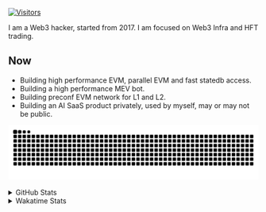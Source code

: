 <!-- markdownlint-disable MD041 MD010 MD033 -->
[![Visitors](https://api.visitorbadge.io/api/daily?path=Akagi201%2FAkagi201&label=Visitors%20Today&countColor=%2337d67a)](https://visitorbadge.io/status?path=Akagi201%2FAkagi201)

I am a Web3 hacker, started from 2017. I am focused on Web3 Infra and HFT trading.

## Now

* Building high performance EVM, parallel EVM and fast statedb access.
* Building a high performance MEV bot.
* Building preconf EVM network for L1 and L2.
* Building an AI SaaS product privately, used by myself, may or may not be public.

[![github contribution grid snake animation](https://raw.githubusercontent.com/Akagi201/Akagi201/output/github-contribution-grid-snake.svg#gh-light-mode-only)](https://github.com/Akagi201)

<details>
<summary>GitHub Stats</summary>
  <a href="https://github.com/Akagi201"><img alt="Profile Detail" src="https://raw.githubusercontent.com/Akagi201/Akagi201/master/profile-summary-card-output/dracula/0-profile-details.svg" /></a>
  <a href="https://github.com/Akagi201"><img alt="Github Stats" src="https://raw.githubusercontent.com/Akagi201/Akagi201/master/profile-summary-card-output/dracula/3-stats.svg" /></a>
  <a href="https://github.com/Akagi201"><img alt="Lang By Commits" src="https://raw.githubusercontent.com/Akagi201/Akagi201/master/profile-summary-card-output/dracula/2-most-commit-language.svg" /></a>
</details>

<details>
<summary>Wakatime Stats</summary>
<br>

<!--START_SECTION:waka-->

```txt
From: 12 October 2024 - To: 19 October 2024

Total Time: 58 hrs 54 mins

Other              24 hrs 52 mins  ██████████▓░░░░░░░░░░░░░░   42.23 %
Rust               16 hrs 20 mins  ███████░░░░░░░░░░░░░░░░░░   27.75 %
sh                 7 hrs 31 mins   ███▒░░░░░░░░░░░░░░░░░░░░░   12.78 %
Go                 5 hrs 25 mins   ██▒░░░░░░░░░░░░░░░░░░░░░░   09.20 %
YAML               1 hr 23 mins    ▓░░░░░░░░░░░░░░░░░░░░░░░░   02.37 %
Markdown           43 mins         ▒░░░░░░░░░░░░░░░░░░░░░░░░   01.22 %
INI                38 mins         ▒░░░░░░░░░░░░░░░░░░░░░░░░   01.10 %
TOML               32 mins         ▒░░░░░░░░░░░░░░░░░░░░░░░░   00.92 %
JavaScript         23 mins         ▒░░░░░░░░░░░░░░░░░░░░░░░░   00.67 %
Python             11 mins         ░░░░░░░░░░░░░░░░░░░░░░░░░   00.33 %
```

<!--END_SECTION:waka-->

</details>
